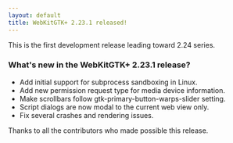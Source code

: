 ```yaml
---
layout: default
title: WebKitGTK+ 2.23.1 released!
---
```


This is the first development release leading toward 2.24 series.

### What's new in the WebKitGTK+ 2.23.1 release?

 - Add initial support for subprocess sandboxing in Linux.
 - Add new permission request type for media device information.
 - Make scrollbars follow gtk-primary-button-warps-slider setting.
 - Script dialogs are now modal to the current web view only.
 - Fix several crashes and rendering issues.

Thanks to all the contributors who made possible this release.
